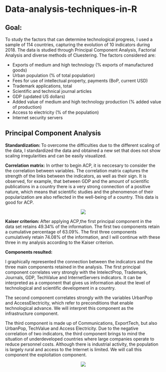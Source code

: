 # Data-analysis-techniques-in-R

## Goal: 
To study the factors that can determine technological progress, I used a sample of 114 countries, capturing the evolution of 10 indicators during 2018. The data is  studied through Principal Component Analysis, Factorial Analysis and diverse methods of Cluestering. The factors considered are:

+ Exports of medium and high technology (% exports of manufactured goods)
+ Urban population (% of total population)
+ Fees for use of intellectual property, payments (BoP, current USD)
+ Trademark applications, total
+ Scientific and technical journal articles
+ GDP (updated US dollars)
+ Added value of medium and high technology production (% added value of production)
+ Access to electricity (% of the population)
+ Internet security servers

## Principal Component Analysis
<strong>Standardization: </strong> To overcome the difficulties due to the different scaling of the data, I standardized the data and obtained a new set that does not show scaling irregularities and can be easily visualized.

<strong>Correlation matrix:</strong> In orther to begin ACP, it is neccesary to consider the the correlation between variables. The correlation matrix captures the strength of the links between the indicators, as well as their sign. It is observed, for example, that between GDP and the amount of scientific publications in a country there is a very strong connection of a positive nature, which means that scientific studies and the phenomenon of their popularization are also reflected in the well-being of a country. This data is good for ACP.

<div align="center">
    <img src="https://user-images.githubusercontent.com/101098099/222748510-fadc907c-3a0d-45fe-94a8-680905d37587.png">
</div>


<strong>Kaiser criterion: </strong> After applying ACP,the first principal component in the data set retains 49.34% of the information. The first two components retain a cumulative percentage of 63.09%. The first three components cumulatively retain 74.08% of the information, and I will continue with these three in my analysis according to the Kaiser criterion.

<strong>Components resulted: </strong> <p>I graphically represented the connection between the indicators and the three main components retained in the analysis. The first principal component correlates very strongly with the IntelectProp, Trademark, Journals, GDP, TechValue and InternetServers indicators.
It can be interpreted as a component that gives us information about the level of technological and scientific development in a country.</p>
    <p>The second component correlates strongly with the variables UrbanPop and AccessElectricity, which refer to preconditions that enable technological advance. We will interpret this component as the infrastructure component.</p>
     <p>The third component is made up of Communications, ExportTech, but also UrbanPop, TechValue and Access Electricity. Due to the negative correlation of two indicators, the third component brings to mind the situation of underdeveloped countries where large companies operate to reduce personnel costs. Although there is industrial activity, the population is largely rural and access to the Internet is limited. We will call this component the exploitation component.</p>

<div align="center">
    <img src="https://user-images.githubusercontent.com/101098099/222748279-4de6db15-5995-47b0-bd0b-952395641199.png">
</div>


